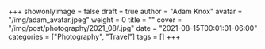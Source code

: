 +++
showonlyimage = false
draft = true
author = "Adam Knox"
avatar = "/img/adam_avatar.jpeg"
weight = 0
title = ""
cover = "/img/post/photography/2021_08/.jpg"
date = "2021-08-15T00:01:01-06:00"
categories = ["Photography", "Travel"]
tags = []
+++
<!--more-->
